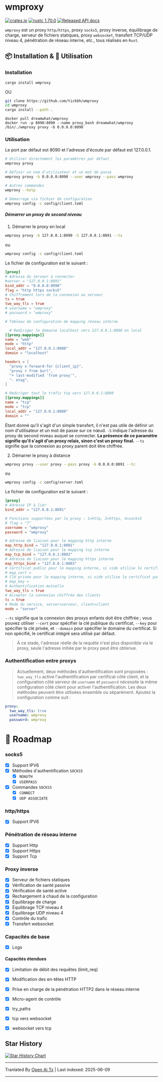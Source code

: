 # wmproxy
[![crates.io](https://img.shields.io/crates/v/wmproxy.svg)](https://crates.io/crates/wmproxy)
[![rustc 1.70.0](https://img.shields.io/badge/rust-1.70%2B-orange.svg)](https://img.shields.io/badge/rust-1.70%2B-orange.svg)
[![Released API docs](https://docs.rs/wmproxy/badge.svg)](https://docs.rs/wmproxy)

`wmproxy` est un proxy `http/https`, proxy `socks5`, proxy inverse, équilibrage de charge, serveur de fichiers statiques, proxy `websocket`, transfert TCP/UDP niveau 4, pénétration de réseau interne, etc., tous réalisés en `Rust`.

## 📦 Installation & 🏃 Utilisation

### Installation

```bash
cargo install wmproxy
```

OU

```bash
git clone https://github.com/tickbh/wmproxy
cd wmproxy
cargo install --path .
```

```docker
docker pull dreamwhat/wmproxy
docker run -p 8090:8090 --name proxy_bash dreamwhat/wmproxy /bin/./wmproxy proxy -b 0.0.0.0:8090
```

### Utilisation
Le port par défaut est 8090 et l'adresse d'écoute par défaut est 127.0.0.1.
```bash
# Utiliser directement les paramètres par défaut
wmproxy proxy

# Définir un nom d'utilisateur et un mot de passe
wmproxy proxy -b 0.0.0.0:8090 --user wmproxy --pass wmproxy

# Autres commandes
wmproxy --help

# Démarrage via fichier de configuration
wmproxy config -c config/client.toml
```

##### Démarrer un proxy de second niveau
1. Démarrer le proxy en local
```bash
wmproxy proxy -b 127.0.0.1:8090 -S 127.0.0.1:8091 --ts
```
ou
```bash
wmproxy config -c config/client.toml
```
Le fichier de configuration est le suivant :
```toml
[proxy]
# Adresse du serveur à connecter
#server = "127.0.0.1:8091"
bind_addr = "0.0.0.0:8090"
flag = "http https socks5"
# Chiffrement lors de la connexion au serveur
ts = true
two_way_tls = true
# username = "wmproxy"
# password = "wmproxy"

# Tableau de configuration de mapping réseau interne

  # Rediriger le domaine localhost vers 127.0.0.1:8080 en local
[[proxy.mappings]]
name = "web"
mode = "http"
local_addr = "127.0.0.1:8080"
domain = "localhost"

headers = [
  "proxy x-forward-for {client_ip}",
  "proxy + from $url",
  "+ last-modified 'from proxy'",
  "- etag",
]

# Rediriger tout le trafic tcp vers 127.0.0.1:8080
[[proxy.mappings]]
name = "tcp"
mode = "tcp"
local_addr = "127.0.0.1:8080"
domain = ""
```

Étant donné qu'il s'agit d'un simple transfert, il n'est pas utile de définir un nom d'utilisateur et un mot de passe sur ce nœud. `-S` indique l'adresse du proxy de second niveau auquel se connecter. **La présence de ce paramètre signifie qu'il s'agit d'un proxy relais, sinon c'est un proxy final.** ```--ts``` signifie que la connexion au proxy parent doit être chiffrée.

2. Démarrer le proxy à distance
```bash
wmproxy proxy --user proxy --pass proxy -b 0.0.0.0:8091 --tc
```
ou
```bash
wmproxy config -c config/server.toml
```
Le fichier de configuration est le suivant :
```toml
[proxy]
# Adresse IP à lier
bind_addr = "127.0.0.1:8091"

# Fonctions supportées par le proxy : 1=http, 2=https, 4=socks5
# flag = "7"
username = "wmproxy"
password = "wmproxy"

# Adresse de liaison pour le mapping http interne
map_http_bind = "127.0.0.1:8001"
# Adresse de liaison pour le mapping tcp interne
map_tcp_bind = "127.0.0.1:8002"
# Adresse de liaison pour le mapping https interne
map_https_bind = "127.0.0.1:8003"
# Certificat public pour le mapping interne, si vide utilise le certificat par défaut
# map_cert = 
# Clé privée pour le mapping interne, si vide utilise le certificat par défaut
# map_key =
# Authentification mutuelle
two_way_tls = true
# Accepter la connexion chiffrée des clients
tc = true
# Mode du service, server=serveur, client=client
mode = "server"
```

```--tc``` signifie que la connexion des proxys enfants doit être chiffrée ; vous pouvez utiliser ```--cert``` pour spécifier la clé publique du certificat, ```--key``` pour spécifier la clé privée, et ```--domain``` pour spécifier le domaine du certificat. Si non spécifié, le certificat intégré sera utilisé par défaut.
> À ce stade, l'adresse réelle de la requête n'est plus disponible via le proxy, seule l'adresse initiée par le proxy peut être obtenue.

### Authentification entre proxys
> Actuellement, deux méthodes d'authentification sont proposées : ```two_way_tls``` active l'authentification par certificat côté client, et la configuration côté serveur de ```username``` et ```password``` nécessite la même configuration côté client pour activer l'authentification. Les deux méthodes peuvent être utilisées ensemble ou séparément.
> Ajoutez la configuration comme suit :

```yaml
proxy:
  two_way_tls: true
  username: wmproxy
  password: wmproxy
```

# 🚥 Roadmap
### socks5

- [x] Support IPV6
- [x] Méthodes d'authentification `SOCKS5`
  - [x] `NOAUTH`
  - [x] `USERPASS`
- [x] Commandes `SOCKS5`
  - [x] `CONNECT`
  - [x] `UDP ASSOCIATE`

### http/https

- [x] Support IPV6

### Pénétration de réseau interne

- [x] Support Http
- [x] Support Https
- [x] Support Tcp

### Proxy inverse

- [x] Serveur de fichiers statiques
- [x] Vérification de santé passive
- [x] Vérification de santé active
- [x] Rechargement à chaud de la configuration
- [x] Équilibrage de charge
- [x] Équilibrage TCP niveau 4
- [x] Équilibrage UDP niveau 4
- [x] Contrôle du trafic
- [x] Transfert websocket

### Capacités de base
- [x] Logs

#### Capacités étendues

- [x] Limitation de débit des requêtes (limit_req)
- [x] Modification des en-têtes HTTP
- [x] Prise en charge de la pénétration HTTP2 dans le réseau interne
- [x] Micro-agent de contrôle
- [x] try_paths
- [x] tcp vers websocket
- [x] websocket vers tcp


## Star History

[![Star History Chart](https://api.star-history.com/svg?repos=tickbh/wmproxy&type=Date)](https://star-history.com/#tickbh/wmproxy&Date)


---

Tranlated By [Open Ai Tx](https://github.com/OpenAiTx/OpenAiTx) | Last indexed: 2025-06-09

---